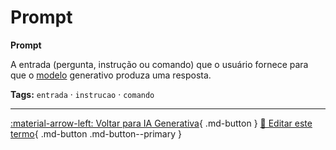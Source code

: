 # Prompt

**Prompt**

A entrada (pergunta, instrução ou comando) que o usuário fornece para que o [modelo](../conceitos-fundamentais/modelo.md) generativo produza uma resposta.


**Tags:** `entrada` · `instrucao` · `comando`

---

[:material-arrow-left: Voltar para IA Generativa](index.md){ .md-button }
[📝 Editar este termo](https://github.com/seu-usuario/glossario-ia/edit/main/glossario.yaml){ .md-button .md-button--primary }
